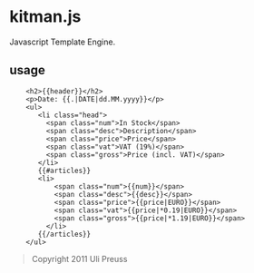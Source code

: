 kitman.js
=======

Javascript Template Engine.


usage
------


		<h2>{{header}}</h2>
		<p>Date: {{.|DATE|dd.MM.yyyy}}</p>
		<ul>
		   <li class="head">
		     <span class="num">In Stock</span>
		     <span class="desc">Description</span>
		     <span class="price">Price</span>
		     <span class="vat">VAT (19%)</span>
		     <span class="gross">Price (incl. VAT)</span>
		   </li>
		   {{#articles}}
		   <li>
		       <span class="num">{{num}}</span>
		       <span class="desc">{{desc}}</span>
		       <span class="price">{{price|EURO}}</span>
		       <span class="vat">{{price|*0.19|EURO}}</span>
		       <span class="gross">{{price|*1.19|EURO}}</span>
		     </li>
		   {{/articles}}
		</ul>
		



> Copyright 2011 Uli Preuss
